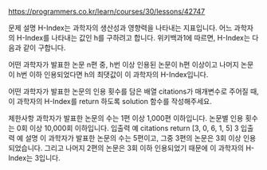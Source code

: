 https://programmers.co.kr/learn/courses/30/lessons/42747

문제 설명
H-Index는 과학자의 생산성과 영향력을 나타내는 지표입니다. 어느 과학자의 H-Index를 나타내는 값인 h를 구하려고 합니다. 위키백과1에 따르면, H-Index는 다음과 같이 구합니다.

어떤 과학자가 발표한 논문 n편 중, h번 이상 인용된 논문이 h편 이상이고 나머지 논문이 h번 이하 인용되었다면 h의 최댓값이 이 과학자의 H-Index입니다.

어떤 과학자가 발표한 논문의 인용 횟수를 담은 배열 citations가 매개변수로 주어질 때, 이 과학자의 H-Index를 return 하도록 solution 함수를 작성해주세요.

제한사항
과학자가 발표한 논문의 수는 1편 이상 1,000편 이하입니다.
논문별 인용 횟수는 0회 이상 10,000회 이하입니다.
입출력 예
citations	return
[3, 0, 6, 1, 5]	3
입출력 예 설명
이 과학자가 발표한 논문의 수는 5편이고, 그중 3편의 논문은 3회 이상 인용되었습니다. 그리고 나머지 2편의 논문은 3회 이하 인용되었기 때문에 이 과학자의 H-Index는 3입니다.